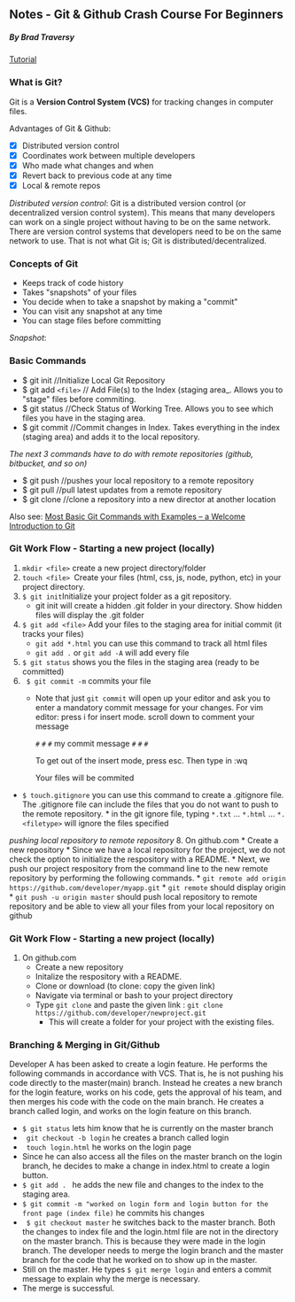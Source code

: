

## Notes - Git & Github Crash Course For Beginners 
##### By Brad Traversy 
[Tutorial](https://www.youtube.com/watch?v=SWYqp7iY_Tc)

### What is Git? 
Git is a __Version Control System (VCS)__ for tracking changes in computer files. 

Advantages of Git & Github: 
- [x] Distributed version control 
- [x] Coordinates work between multiple developers
- [x] Who made what changes and when 
- [x] Revert back to previous code at any time 
- [x] Local & remote repos 

_Distributed version control_: Git is a distributed version control (or decentralized version control system). This means that many developers can work on a single project without having to be on the same network. There are version control systems that developers need to be on the same network to use. That is not what Git is; Git is distributed/decentralized. 

### Concepts of Git 

* Keeps track of code history
* Takes "snapshots" of your files
* You decide when to take a snapshot by making a "commit"
* You can visit any snapshot at any time 
* You can stage files before committing

_Snapshot_: 


### Basic Commands 

* $ git init //Initialize Local Git Repository
* $ git add `<file>` // Add File(s) to the Index (staging area_. Allows you to "stage" files before commiting. 
* $ git status //Check Status of Working Tree. Allows you to see which files you have in the staging area. 
* $ git commit //Commit changes in Index. Takes everything in the index (staging area) and adds it to the local repository. 


_The next 3 commands have to do with remote repositories (github, bitbucket, and so on)_


* $ git push //pushes your local repository to a remote repository 
* $ git pull //pull latest updates from a remote repository 
* $ git clone //clone a repository into a new director at another location


Also see: [Most Basic Git Commands with Examples – a Welcome Introduction to Git](https://rubygarage.org/blog/most-basic-git-commands-with-examples)

### Git Work Flow - Starting a new project (locally)

1. `mkdir <file>` create a new project directory/folder 
2. `touch <file> `Create your files (html, css, js, node, python, etc) in your project directory. 
3. `$ git init`Initialize your project folder as a git repository. 
    * git init will create a hidden .git folder in your directory. Show hidden files will display the .git folder
4. `$ git add <file>` Add your files to the staging area for initial commit (it tracks your files)
    * `git add *.html` you can use this command to track all html files 
    * `git add .` or `git add -A` will add every file 
5. `$ git status` shows you the files in the staging area (ready to be committed)
6. ` $ git commit -m` commits your file 
    * Note that just `git commit` will open up your editor and ask you to enter a mandatory commit message for       your changes. For vim editor: press i for insert mode. scroll down to comment your message
      
      `#`
      `#`
      `#`
       my commit message
      `#`
      `#`
      `#`
    
      To get out of the insert mode, press esc. Then type in :wq 
      
      Your files will be commited 

 * `$ touch.gitignore` you can use this command to create a .gitignore file. The .gitignore file can include the      files that you do not want to push to the remote repository. 
       * in the git ignore file, typing `*.txt` ...  `*.html` ... `*.<filetype>` will ignore the files specified
 

_pushing local repository to remote repository_
8. On github.com
    * Create a new repository 
    * Since we have a local repository for the project, we do not check the option to initialize the respository      with a README. 
    * Next, we push our project respository from the command line to the new remote repository by performing the     following commands. 
         * `git remote add origin https://github.com/developer/myapp.git`
         * `git remote` should display origin
         * `git push -u origin master` should push local repository to remote repository and be able to view all your files from your local repository on github 


### Git Work Flow - Starting a new project (locally)

1. On github.com
   * Create a new repository 
   * Initalize the respository with a README. 
   * Clone or download (to clone: copy the given link)
   * Navigate via terminal or bash to your project directory 
   * Type `git clone` and paste the given link : `git clone https://github.com/developer/newproject.git`
      * This will create a folder for your project with the existing files. 

### Branching & Merging in Git/Github

 Developer A has been asked to create a login feature. He performs the following commands in accordance with VCS. That is, he is not pushing his code directly to the master(main) branch. Instead he creates a new branch for the login feature, works on his code, gets the approval of his team, and then merges his code with the code on the main branch. He creates a branch called login, and works on the login feature on this branch. 


 * ` $ git status ` lets him know that he is currently on the master branch
 * ` git checkout -b login` he creates a branch called login
 * ` touch login.html` he works on the login page 
 *  Since he can also access all the files on the master branch on the login branch, he decides to make a change 
    in index.html to create a login button. 
 *  `$ git add . ` he adds the new file and changes to the index to the staging area. 
 *  `$ git commit -m "worked on login form and login button for the front page (index file)` he commits his changes
 * ` $ git checkout master`  he switches back to the master branch. Both the changes to index file and the             login.html file are not in the directory on the master branch. This is because they were made in the login        branch. The developer needs to merge the login branch and the master branch for the code that he worked on to     show up in the master. 
 *  Still on the master. He types `$ git merge login` and enters a commit message to explain why the merge is         necessary. 
 *  The merge is successful. 

        





    





